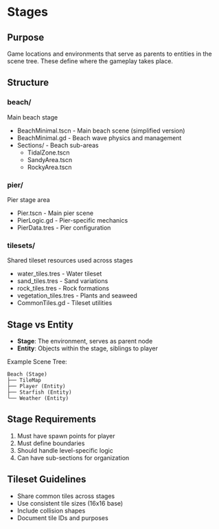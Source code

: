# Stages

## Purpose
Game locations and environments that serve as parents to entities in the scene tree. These define where the gameplay takes place.

## Structure

### beach/
Main beach stage
- BeachMinimal.tscn - Main beach scene (simplified version)
- BeachMinimal.gd - Beach wave physics and management
- Sections/ - Beach sub-areas
  - TidalZone.tscn
  - SandyArea.tscn
  - RockyArea.tscn

### pier/
Pier stage area
- Pier.tscn - Main pier scene
- PierLogic.gd - Pier-specific mechanics
- PierData.tres - Pier configuration

### tilesets/
Shared tileset resources used across stages
- water_tiles.tres - Water tileset
- sand_tiles.tres - Sand variations
- rock_tiles.tres - Rock formations
- vegetation_tiles.tres - Plants and seaweed
- CommonTiles.gd - Tileset utilities

## Stage vs Entity
- **Stage**: The environment, serves as parent node
- **Entity**: Objects within the stage, siblings to player

Example Scene Tree:
```
Beach (Stage)
├── TileMap
├── Player (Entity)
├── Starfish (Entity)
└── Weather (Entity)
```

## Stage Requirements
1. Must have spawn points for player
2. Must define boundaries
3. Should handle level-specific logic
4. Can have sub-sections for organization

## Tileset Guidelines
- Share common tiles across stages
- Use consistent tile sizes (16x16 base)
- Include collision shapes
- Document tile IDs and purposes